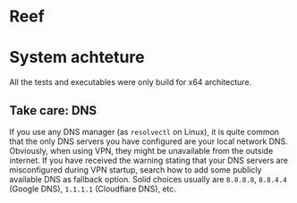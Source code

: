 # Reef

# System achteture

All the tests and executables were only build for x64 architecture.

## Take care: DNS

If you use any DNS manager (as `resolvectl` on Linux), it is quite common that the only DNS servers you have configured are your local network DNS.
Obviously, when using VPN, they might be unavailable from the outside internet.
If you have received the warning stating that your DNS servers are misconfigured during VPN startup, search how to add some publicly available DNS as fallback option.
Solid choices usually are `8.8.8.8`, `8.8.4.4` (Google DNS), `1.1.1.1` (Cloudflare DNS), etc.
